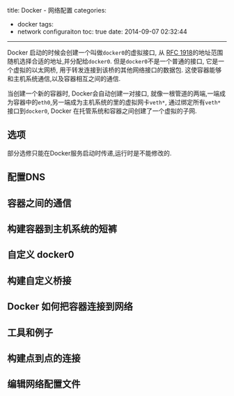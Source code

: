 title: Docker - 网络配置
categories:
  - docker
tags:
  - network configuraiton
toc: true
date: 2014-09-07 02:32:44
---

Docker 启动的时候会创建一个叫做`docker0`的虚拟接口, 从 [RFC 1918][1]的地址范围随机选择合适的地址,并分配给`docker0`. 但是`docker0`不是一个普通的接口, 它是一个虚拟的以太网桥, 用于转发连接到该桥的其他网络接口的数据包. 这使容器能够和主机系统通信,以及容器相互之间的通信.

当创建一个新的容器时, Docker会自动创建一对接口, 就像一根管道的两端,一端成为容器中的`eth0`,另一端成为主机系统的里的虚拟网卡`veth*`, 通过绑定所有`veth*`接口到`docker0`, Docker 在托管系统和容器之间创建了一个虚拟的子网.


## 选项

部分选修只能在Docker服务启动时传递,运行时是不能修改的.

## 配置DNS

## 容器之间的通信

## 构建容器到主机系统的短裤

## 自定义 docker0

## 构建自定义桥接

## Docker 如何把容器连接到网络

## 工具和例子

## 构建点到点的连接

## 编辑网络配置文件



  [1]: http://tools.ietf.org/html/rfc1918